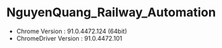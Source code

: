 # NguyenQuang_Railway_Automation

- Chrome Version : 91.0.4472.124 (64bit)
- ChromeDriver Version :  91.0.4472.101
